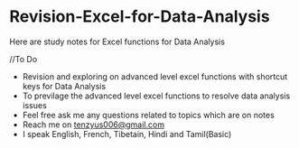 # Revision-Excel-for-Data-Analysis

Here are study notes for Excel functions for Data Analysis

//To Do
- Revision and exploring on advanced level excel functions with shortcut keys for Data Analysis
- To previlage the advanced level excel functions to resolve data analysis issues
- Feel free ask me any questions related to topics which are on notes
- Reach me on tenzyus006@gmail.com
- I speak English, French, Tibetain, Hindi and Tamil(Basic)
